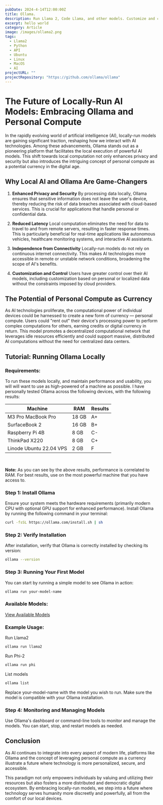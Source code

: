 ```yaml
---
pubDate: 2024-4-14T12:00:00Z
title: Ollama.
description: Run Llama 2, Code Llama, and other models. Customize and create your own.
excerpt: hello world
category: Article
image: /images/ollama2.png
tags:
  - Llama2
  - Python
  - API
  - Ubuntu
  - Linux
  - MacOS
  - AI
projectURL: ""
projectRepository: "https://github.com/ollama/ollama"
---
```


# The Future of Locally-Run AI Models: Embracing Ollama and Personal Compute

In the rapidly evolving world of artificial intelligence (AI), locally-run models are gaining significant traction, reshaping how we interact with AI technologies. Among these advancements, Ollama stands out as a pioneering platform that facilitates the local execution of powerful AI models. This shift towards local computation not only enhances privacy and security but also introduces the intriguing concept of personal compute as a potential currency in the digital age.

## Why Local AI and Ollama Are Game-Changers

1. **Enhanced Privacy and Security**
   By processing data locally, Ollama ensures that sensitive information does not leave the user's device, thereby reducing the risk of data breaches associated with cloud-based services. This is crucial for applications that handle personal or confidential data.

2. **Reduced Latency**
   Local computation eliminates the need for data to travel to and from remote servers, resulting in faster response times. This is particularly beneficial for real-time applications like autonomous vehicles, healthcare monitoring systems, and interactive AI assistants.

3. **Independence from Connectivity**
   Locally-run models do not rely on continuous internet connectivity. This makes AI technologies more accessible in remote or unstable network conditions, broadening the scope of AI's benefits.

4. **Customization and Control**
   Users have greater control over their AI models, including customization based on personal or localized data without the constraints imposed by cloud providers.

## The Potential of Personal Compute as Currency

As AI technologies proliferate, the computational power of individual devices could be harnessed to create a new form of currency — personal compute. Users could "rent out" their device's processing power to perform complex computations for others, earning credits or digital currency in return. This model promotes a decentralized computational network that leverages idle resources efficiently and could support massive, distributed AI computations without the need for centralized data centers.

## Tutorial: Running Ollama Locally

### Requirements:

To run these models locally, and maintain performance and usability, you will will want to use as high-powered of a machine as possible. I have personally tested Ollama across the following devices, with the following results:

<div class="table table-sm border">

| Machine                 | RAM   | Results |
| ----------------------- | ----- | ------- |
| M3 Pro MacBook Pro      | 18 GB | A+      |
| SurfaceBook 2           | 16 GB | B+      |
| Raspberry Pi 4B         | 8 GB  | C-      |
| ThinkPad X220           | 8 GB  | C+      |
| Linode Ubuntu 22.04 VPS | 2 GB  | F       |

</div>

<br/>

<strong>Note:</strong> As you can see by the above results, performance is correlated to RAM. For best results, use on the most powerful machine that you have access to.

### Step 1: Install Ollama

Ensure your system meets the hardware requirements (primarily modern CPU with optional GPU support for enhanced performance). Install Ollama by running the following command in your terminal:

```bash
curl -fsSL https://ollama.com/install.sh | sh
```

### Step 2: Verify Installation

After installation, verify that Ollama is correctly installed by checking its version:

```bash
ollama --version
```

### Step 3: Running Your First Model

You can start by running a simple model to see Ollama in action:

```bash
ollama run your-model-name
```

### Available Models:

<a class="btn btn-primary" href="https://ollama.com/library" target="_blank">View Available Models</a>

### Example Usage:

Run Llama2

```bash
ollama run llama2
```

Run Phi-2

```bash
ollama run phi
```

List models

```bash
ollama list
```

Replace your-model-name with the model you wish to run. Make sure the model is compatible with your Ollama installation.

### Step 4: Monitoring and Managing Models

Use Ollama's dashboard or command-line tools to monitor and manage the models. You can start, stop, and restart models as needed.

## Conclusion

As AI continues to integrate into every aspect of modern life, platforms like Ollama and the concept of leveraging personal compute as a currency illustrate a future where technology is more personalized, secure, and accessible.

This paradigm not only empowers individuals by valuing and utilizing their resources but also fosters a more distributed and democratic digital ecosystem. By embracing locally-run models, we step into a future where technology serves humanity more discreetly and powerfully, all from the comfort of our local devices.
